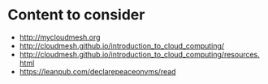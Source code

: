 
# Content to consider

* http://mycloudmesh.org
* http://cloudmesh.github.io/introduction_to_cloud_computing/
* http://cloudmesh.github.io/introduction_to_cloud_computing/resources.html
* https://leanpub.com/declarepeaceonvms/read